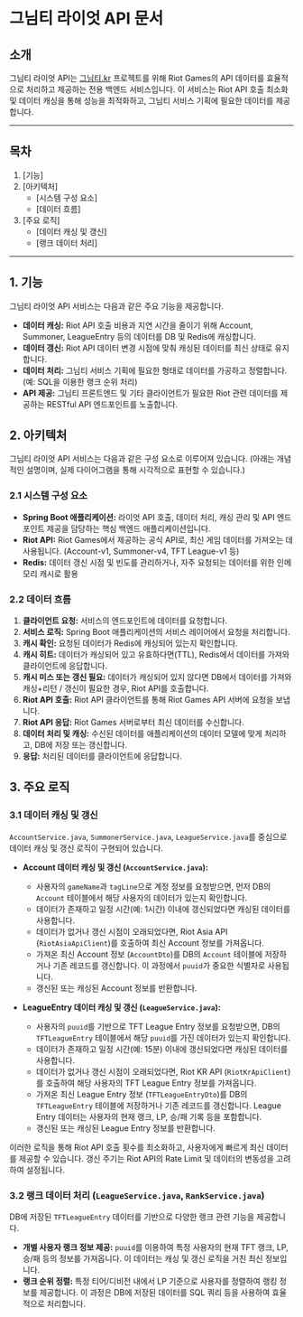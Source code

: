 # 그님티 라이엇 API 문서

## 소개

그님티 라이엇 API는 [그님티.kr](http://그님티.kr) 프로젝트를 위해 Riot Games의 API 데이터를 효율적으로 처리하고 제공하는 전용 백엔드 서비스입니다. 이 서비스는 Riot API 호출 최소화 및 데이터 캐싱을 통해 성능을 최적화하고, 그님티 서비스 기획에 필요한 데이터를 제공합니다.

---

## 목차

1.  [기능]
2.  [아키텍처]
    *   [시스템 구성 요소]
    *   [데이터 흐름]
3.  [주요 로직]
    *   [데이터 캐싱 및 갱신]
    *   [랭크 데이터 처리]

---

## 1. 기능

그님티 라이엇 API 서비스는 다음과 같은 주요 기능을 제공합니다.

*   **데이터 캐싱:** Riot API 호출 비용과 지연 시간을 줄이기 위해 Account, Summoner, LeagueEntry 등의 데이터를 DB 및 Redis에 캐싱합니다.
*   **데이터 갱신:** Riot API 데이터 변경 시점에 맞춰 캐싱된 데이터를 최신 상태로 유지합니다.
*   **데이터 처리:** 그님티 서비스 기획에 필요한 형태로 데이터를 가공하고 정렬합니다. (예: SQL을 이용한 랭크 순위 처리)
*   **API 제공:** 그님티 프론트엔드 및 기타 클라이언트가 필요한 Riot 관련 데이터를 제공하는 RESTful API 엔드포인트를 노출합니다.

## 2. 아키텍처

그님티 라이엇 API 서비스는 다음과 같은 구성 요소로 이루어져 있습니다. (아래는 개념적인 설명이며, 실제 다이어그램을 통해 시각적으로 표현할 수 있습니다.)

### 2.1 시스템 구성 요소

*   **Spring Boot 애플리케이션:** 라이엇 API 호출, 데이터 처리, 캐싱 관리 및 API 엔드포인트 제공을 담당하는 핵심 백엔드 애플리케이션입니다.
*   **Riot API:** Riot Games에서 제공하는 공식 API로, 최신 게임 데이터를 가져오는 데 사용됩니다. (Account-v1, Summoner-v4, TFT League-v1 등)
*   **Redis:** 데이터 갱신 시점 및 빈도를 관리하거나, 자주 요청되는 데이터를 위한 인메모리 캐시로 활용

### 2.2 데이터 흐름

1.  **클라이언트 요청:** 서비스의 엔드포인트에 데이터를 요청합니다.
2.  **서비스 로직:** Spring Boot 애플리케이션의 서비스 레이어에서 요청을 처리합니다.
3.  **캐시 확인:** 요청된 데이터가 Redis에 캐싱되어 있는지 확인합니다.
4.  **캐시 히트:** 데이터가 캐싱되어 있고 유효하다면(TTL), Redis에서 데이터를 가져와 클라이언트에 응답합니다.
5.  **캐시 미스 또는 갱신 필요:** 데이터가 캐싱되어 있지 않다면 DB에서 데이터를 가져와 캐싱+리턴 / 갱신이 필요한 경우, Riot API를 호출합니다.
6.  **Riot API 호출:** Riot API 클라이언트를 통해 Riot Games API 서버에 요청을 보냅니다.
7.  **Riot API 응답:** Riot Games 서버로부터 최신 데이터를 수신합니다.
8.  **데이터 처리 및 캐싱:** 수신된 데이터를 애플리케이션의 데이터 모델에 맞게 처리하고, DB에 저장 또는 갱신합니다.
9.  **응답:** 처리된 데이터를 클라이언트에 응답합니다.

## 3. 주요 로직

### 3.1 데이터 캐싱 및 갱신

`AccountService.java`, `SummonerService.java`, `LeagueService.java`를 중심으로 데이터 캐싱 및 갱신 로직이 구현되어 있습니다.

*   **Account 데이터 캐싱 및 갱신 (`AccountService.java`):**
    *   사용자의 `gameName`과 `tagLine`으로 계정 정보를 요청받으면, 먼저 DB의 `Account` 테이블에서 해당 사용자의 데이터가 있는지 확인합니다.
    *   데이터가 존재하고 일정 시간(예: 1시간) 이내에 갱신되었다면 캐싱된 데이터를 사용합니다.
    *   데이터가 없거나 갱신 시점이 오래되었다면, Riot Asia API (`RiotAsiaApiClient`)를 호출하여 최신 Account 정보를 가져옵니다.
    *   가져온 최신 Account 정보 (`AccountDto`)를 DB의 `Account` 테이블에 저장하거나 기존 레코드를 갱신합니다. 이 과정에서 `puuid`가 중요한 식별자로 사용됩니다.
    *   갱신된 또는 캐싱된 Account 정보를 반환합니다.

*   **LeagueEntry 데이터 캐싱 및 갱신 (`LeagueService.java`):**
    *   사용자의 `puuid`를 기반으로 TFT League Entry 정보를 요청받으면, DB의 `TFTLeagueEntry` 테이블에서 해당 `puuid`를 가진 데이터가 있는지 확인합니다.
    *   데이터가 존재하고 일정 시간(예: 15분) 이내에 갱신되었다면 캐싱된 데이터를 사용합니다.
    *   데이터가 없거나 갱신 시점이 오래되었다면, Riot KR API (`RiotKrApiClient`)를 호출하여 해당 사용자의 TFT League Entry 정보를 가져옵니다.
    *   가져온 최신 League Entry 정보 (`TFTLeagueEntryDto`)를 DB의 `TFTLeagueEntry` 테이블에 저장하거나 기존 레코드를 갱신합니다. League Entry 데이터는 사용자의 현재 랭크, LP, 승/패 기록 등을 포함합니다.
    *   갱신된 또는 캐싱된 League Entry 정보를 반환합니다.

이러한 로직을 통해 Riot API 호출 횟수를 최소화하고, 사용자에게 빠르게 최신 데이터를 제공할 수 있습니다. 갱신 주기는 Riot API의 Rate Limit 및 데이터의 변동성을 고려하여 설정됩니다.

### 3.2 랭크 데이터 처리 (`LeagueService.java`, `RankService.java`)

DB에 저장된 `TFTLeagueEntry` 데이터를 기반으로 다양한 랭크 관련 기능을 제공합니다.

*   **개별 사용자 랭크 정보 제공:** `puuid`를 이용하여 특정 사용자의 현재 TFT 랭크, LP, 승/패 등의 정보를 가져옵니다. 이 데이터는 캐싱 및 갱신 로직을 거친 최신 정보입니다.
*   **랭크 순위 정렬:** 특정 티어/디비전 내에서 LP 기준으로 사용자를 정렬하여 랭킹 정보를 제공합니다. 이 과정은 DB에 저장된 데이터를 SQL 쿼리 등을 사용하여 효율적으로 처리합니다.
